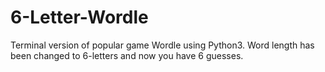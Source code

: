 # 6-Letter-Wordle
Terminal version of popular game Wordle using Python3. Word length has been changed to 6-letters and now you have 6 guesses. 
